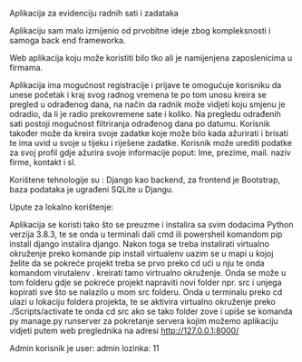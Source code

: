 Aplikacija za evidenciju radnih  sati i zadataka

Aplikaciju sam malo izmijenio od prvobitne ideje zbog kompleksnosti i samoga back end frameworka.

Web aplikacija koju može koristiti bilo tko ali je namijenjena zaposlenicima u firmama.

Aplikacija ima mogućnost registracije i prijave te omogućuje korisniku da unese početak i kraj svog radnog vremena te po tom unosu kreira se pregled u odrađenog dana, na način da radnik može vidjeti koju smjenu je odradio, da li je radio prekovremene sate i koliko. Na pregledu odrađenih sati postoji mogućnost filtriranja odrađenog dana po datumu.  Korisnik također može da kreira svoje zadatke koje može bilo kada ažurirati i brisati te ima uvid u svoje u tijeku i riješene zadatke. Korisnik može urediti podatke za svoj profil gdje ažurira svoje informacije poput: Ime, prezime, mail. naziv firme, kontakt i sl.

Korištene tehnologije su : Django kao backend, za frontend je Bootstrap, baza podataka je ugrađeni SQLite  u Djangu.

Upute za lokalno korištenje:

Aplikacija se koristi tako što se preuzme i instalira sa svim dodacima Python verzija 3.8.3, te se onda u terminali dali cmd ili powershell komandom pip install django instalira django. Nakon toga se treba instalirati virtualno okruženje preko komande pip install virtualenv uazim se u mapi u kojoj želite da se pokreće projekt treba se prvo preko cd ući u nju te onda komandom virutalenv . kreirati tamo virtrualno okruženje. Onda se može u tom folderu gdje se pokreće projekt napraviti novi folder npr. src i unjega kopirati sve što se nalazilo u mom src folderu. Onda u terminalu preko cd ulazi u lokaciju foldera projekta, te se aktivira virtualno okruženje preko ./Scripts/activate te onda cd src ako se tako folder zove i upiše se komanda py manage.py runserver za pokretanje servera kojim možemo aplikaciju vidjeti putem web preglednika na adresi http://127.0.0.1:8000/

Admin korisnik je user: admin
                  lozinka: 11

